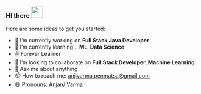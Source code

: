 ### HI there <img src="https://github.com/sciencepal/sciencepal/blob/master/assets/Hi.gif" width="30" height="30">


Here are some ideas to get you started:

- 🔭 I’m currently working on **Full Stack Java Developer**
- 🌱 I’m currently learning... **ML, Data Science**
- ✌  Forever Learner
- 👯 I’m looking to collaborate on **Full Stack Developer, Machine Learning**
- 💬 Ask me about anything
- 📫 How to reach me: anjivarma.penmatsa@gmail.com
- 😄 Pronouns: Anjan/ Varma



